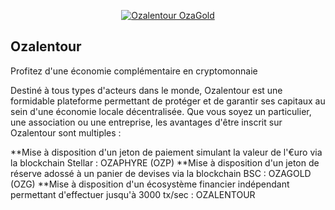 
<p align="center">
  <a href= "#">
    <img src="https://presale.ozalentour.com/wp-content/uploads/2021/08/ecosysteme-2-2048x2048.png" alt="Ozalentour OzaGold"/>
  </a>
</p>


## Ozalentour

Profitez d'une économie complémentaire en cryptomonnaie

Destiné à tous types d'acteurs dans le monde, Ozalentour est une formidable plateforme permettant de protéger et de garantir ses capitaux au sein d'une économie locale décentralisée. Que vous soyez un particulier, une association ou une entreprise, les avantages d'être inscrit sur Ozalentour sont multiples :

**Mise à disposition d'un jeton de paiement simulant la valeur de l'€uro via la blockchain Stellar : OZAPHYRE (OZP)
**Mise à disposition d'un jeton de réserve adossé à un panier de devises via la blockchain BSC : OZAGOLD (OZG) 
**Mise à disposition d'un écosystème financier indépendant permettant d'effectuer jusqu'à 3000 tx/sec : OZALENTOUR
